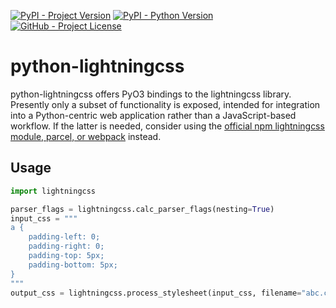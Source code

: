[![PyPI - Project Version](https://img.shields.io/pypi/v/lightningcss)](https://pypi.org/project/lightningcss)
[![PyPI - Python Version](https://img.shields.io/pypi/pyversions/lightningcss)](https://pypi.org/project/anchovy)
[![GitHub - Project License](https://img.shields.io/github/license/pydsigner/python-lightningcss)](https://github.com/pydsigner/python-lightningcss)

# python-lightningcss

python-lightningcss offers PyO3 bindings to the lightningcss library. Presently
only a subset of functionality is exposed, intended for integration into a
Python-centric web application rather than a JavaScript-based workflow. If the
latter is needed, consider using the [official npm lightningcss module, parcel,
or webpack](https://lightningcss.dev/docs.html) instead.

## Usage

```py
import lightningcss

parser_flags = lightningcss.calc_parser_flags(nesting=True)
input_css = """
a {
    padding-left: 0;
    padding-right: 0;
    padding-top: 5px;
    padding-bottom: 5px;
}
"""
output_css = lightningcss.process_stylesheet(input_css, filename="abc.css", browsers_list=['defaults'])
```
